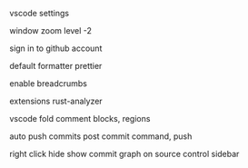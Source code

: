 vscode settings

window zoom level -2

sign in to github account

default formatter prettier

enable breadcrumbs

extensions
rust-analyzer

vscode fold comment blocks, regions

auto push commits
post commit command, push

right click hide show commit graph on source control sidebar